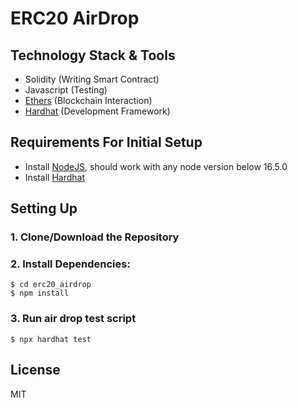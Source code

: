 # ERC20 AirDrop

## Technology Stack & Tools

- Solidity (Writing Smart Contract)
- Javascript (Testing)
- [Ethers](https://docs.ethers.io/v5/) (Blockchain Interaction)
- [Hardhat](https://hardhat.org/) (Development Framework)

## Requirements For Initial Setup
- Install [NodeJS](https://nodejs.org/en/), should work with any node version below 16.5.0
- Install [Hardhat](https://hardhat.org/)

## Setting Up
### 1. Clone/Download the Repository

### 2. Install Dependencies:
```
$ cd erc20_airdrop
$ npm install
```

### 3. Run air drop test script
`$ npx hardhat test`

License
----
MIT


